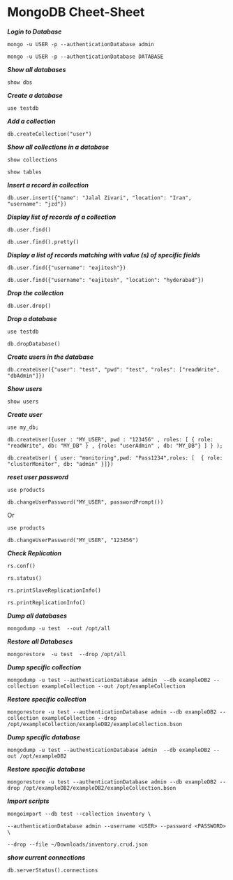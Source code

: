 # MongoDB Cheet-Sheet

***Login to Database***

`mongo -u USER -p --authenticationDatabase admin`

`mongo -u USER -p --authenticationDatabase DATABASE`

***Show all databases***

`show dbs`

***Create a database***

`use testdb`

***Add a collection***

`db.createCollection("user")`

***Show all collections in a database***

`show collections`

`show tables`

***Insert a record in collection***

`db.user.insert({"name": "Jalal Zivari", "location": "Iran", "username": "jzd"})`

***Display list of records of a collection***

`db.user.find()`

`db.user.find().pretty()`

***Display a list of records matching with value (s) of specific fields***

`db.user.find({"username": "eajitesh"})`

`db.user.find({"username": "eajitesh", "location": "hyderabad"})`

***Drop the collection***

`db.user.drop()`

***Drop a database***

`use testdb`

`db.dropDatabase()`

***Create users in the database***

`db.createUser({"user": "test", "pwd": "test", "roles": ["readWrite", "dbAdmin"]})`

***Show users*** 

`show users`

***Create user***

`use my_db;`

`db.createUser({user : "MY_USER", pwd : "123456" , roles: [ { role: "readWrite", db: "MY_DB" } , {role: "userAdmin" , db: "MY_DB"} ] } );`

`db.createUser( { user: "monitoring",pwd: "Pass1234",roles: [  { role: "clusterMonitor", db: "admin" }]})`

***reset user password***

`use products`

`db.changeUserPassword("MY_USER", passwordPrompt())`

Or

`use products`

`db.changeUserPassword("MY_USER", "123456")`


***Check Replication***

`rs.conf()`

`rs.status()`


`rs.printSlaveReplicationInfo()`

`rs.printReplicationInfo()`

***Dump all databases***

`mongodump -u test  --out /opt/all`

***Restore all Databases***

`mongorestore  -u test  --drop /opt/all`

***Dump specific collection*** 

`mongodump -u test --authenticationDatabase admin  --db exampleDB2 --collection exampleCollection --out /opt/exampleCollection`

***Restore specific collection*** 

`mongorestore -u test --authenticationDatabase admin --db exampleDB2 --collection exampleCollection --drop /opt/exampleCollection/exampleDB2/exampleCollection.bson`

***Dump specific database***

`mongodump -u test --authenticationDatabase admin  --db exampleDB2 --out /opt/exampleDB2`

***Restore specific database***

`mongorestore -u test --authenticationDatabase admin --db exampleDB2 --drop /opt/exampleDB2/exampleDB2/exampleCollection.bson`

***Import scripts***

`mongoimport --db test --collection inventory \`

`--authenticationDatabase admin --username <USER> --password <PASSWORD> \`

  `--drop --file ~/Downloads/inventory.crud.json`

***show current connections***
 
 `db.serverStatus().connections`
